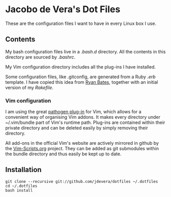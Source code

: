 # Jacobo de Vera's Dot Files

These are the configuration files I want to have in every Linux box I use.

## Contents

My bash configuration files live in a _.bash.d_ directory. All the contents in this directory are sourced by _.bashrc_.

My Vim configuration directory includes all the plug-ins I have installed.

Some configuration files, like .gitconfig, are generated from a Ruby _.erb_ template. I have copied this idea from [Ryan Bates](http://github.com/ryanb/dotfiles), together with an initial version of my _Rakefile_.


### Vim configuration

I am using the great [pathogen plug-in](http://www.vim.org/scripts/script.php?script\_id=2332) for Vim, which allows for a convenient way of organising Vim addons. It makes every directory under ~/.vim/bundle part of Vim's runtime path. Plug-ins are contained within their private directory and can be deleted easily by simply removing their directory.

All add-ons in the official Vim's website are actively mirrored in github by the [Vim-Scripts.org](http://vim-scripts.org/) project. They can be added as git submodules within the bundle directory and thus easily be kept up to date.

## Installation

    git clone --recursive git://github.com/jdevera/dotfiles ~/.dotfiles
    cd ~/.dotfiles
    bash install

<!--
vim:linebreak:textwidth=78:spell:
-->
